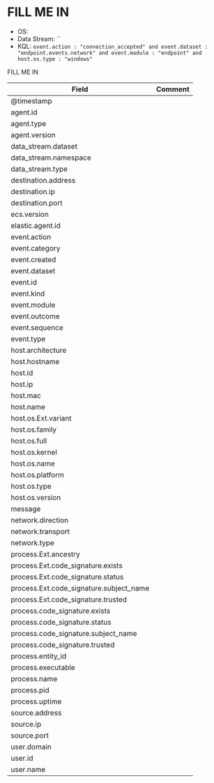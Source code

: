 # FILL ME IN

- OS: 
- Data Stream: ``
- KQL: `event.action : "connection_accepted" and event.dataset : "endpoint.events.network" and event.module : "endpoint" and host.os.type : "windows"`

FILL ME IN

| Field | Comment |
|---|---|
| @timestamp |  |
| agent.id |  |
| agent.type |  |
| agent.version |  |
| data_stream.dataset |  |
| data_stream.namespace |  |
| data_stream.type |  |
| destination.address |  |
| destination.ip |  |
| destination.port |  |
| ecs.version |  |
| elastic.agent.id |  |
| event.action |  |
| event.category |  |
| event.created |  |
| event.dataset |  |
| event.id |  |
| event.kind |  |
| event.module |  |
| event.outcome |  |
| event.sequence |  |
| event.type |  |
| host.architecture |  |
| host.hostname |  |
| host.id |  |
| host.ip |  |
| host.mac |  |
| host.name |  |
| host.os.Ext.variant |  |
| host.os.family |  |
| host.os.full |  |
| host.os.kernel |  |
| host.os.name |  |
| host.os.platform |  |
| host.os.type |  |
| host.os.version |  |
| message |  |
| network.direction |  |
| network.transport |  |
| network.type |  |
| process.Ext.ancestry |  |
| process.Ext.code_signature.exists |  |
| process.Ext.code_signature.status |  |
| process.Ext.code_signature.subject_name |  |
| process.Ext.code_signature.trusted |  |
| process.code_signature.exists |  |
| process.code_signature.status |  |
| process.code_signature.subject_name |  |
| process.code_signature.trusted |  |
| process.entity_id |  |
| process.executable |  |
| process.name |  |
| process.pid |  |
| process.uptime |  |
| source.address |  |
| source.ip |  |
| source.port |  |
| user.domain |  |
| user.id |  |
| user.name |  |

